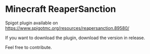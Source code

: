 # Minecraft ReaperSanction

Spigot plugin available on https://www.spigotmc.org/resources/reapersanction.89580/

If you want to download the plugin, download the version in release.

Feel free to contribute.
